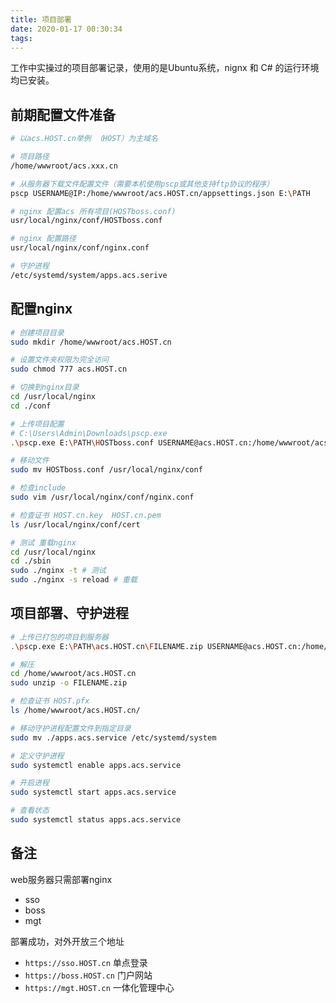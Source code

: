```yaml
---
title: 项目部署
date: 2020-01-17 00:30:34
tags:
---
```


工作中实操过的项目部署记录，使用的是Ubuntu系统，nignx 和 C# 的运行环境均已安装。

## 前期配置文件准备

```bash
# 以acs.HOST.cn举例 （HOST）为主域名

# 项目路径
/home/wwwroot/acs.xxx.cn

# 从服务器下载文件配置文件（需要本机使用pscp或其他支持ftp协议的程序）
pscp USERNAME@IP:/home/wwwroot/acs.HOST.cn/appsettings.json E:\PATH

# nginx 配置acs 所有项目(HOSTboss.conf)
usr/local/nginx/conf/HOSTboss.conf

# nginx 配置路径
usr/local/nginx/conf/nginx.conf

# 守护进程
/etc/systemd/system/apps.acs.serive
```

<!-- more -->

## 配置nginx

```bash
# 创建项目目录
sudo mkdir /home/wwwroot/acs.HOST.cn

# 设置文件夹权限为完全访问
sudo chmod 777 acs.HOST.cn

# 切换到nginx目录
cd /usr/local/nginx
cd ./conf

# 上传项目配置
# C:\Users\Admin\Downloads\pscp.exe
.\pscp.exe E:\PATH\HOSTboss.conf USERNAME@acs.HOST.cn:/home/wwwroot/acs.HOST.cn

# 移动文件
sudo mv HOSTboss.conf /usr/local/nginx/conf

# 检查include
sudo vim /usr/local/nginx/conf/nginx.conf

# 检查证书 HOST.cn.key  HOST.cn.pem
ls /usr/local/nginx/conf/cert

# 测试 重载nginx
cd /usr/local/nginx
cd ./sbin
sudo ./nginx -t # 测试
sudo ./nginx -s reload # 重载
```

## 项目部署、守护进程

```bash
# 上传已打包的项目到服务器
.\pscp.exe E:\PATH\acs.HOST.cn\FILENAME.zip USERNAME@acs.HOST.cn:/home/wwwroot/acs.HOST.cn

# 解压
cd /home/wwwroot/acs.HOST.cn
sudo unzip -o FILENAME.zip

# 检查证书 HOST.pfx
ls /home/wwwroot/acs.HOST.cn/

# 移动守护进程配置文件到指定目录
sudo mv ./apps.acs.service /etc/systemd/system

# 定义守护进程
sudo systemctl enable apps.acs.service

# 开启进程
sudo systemctl start apps.acs.service

# 查看状态
sudo systemctl status apps.acs.service
```

## 备注

web服务器只需部署nginx

- sso
- boss
- mgt

部署成功，对外开放三个地址

- `https://sso.HOST.cn`  单点登录
- `https://boss.HOST.cn` 门户网站
- `https://mgt.HOST.cn`  一体化管理中心
